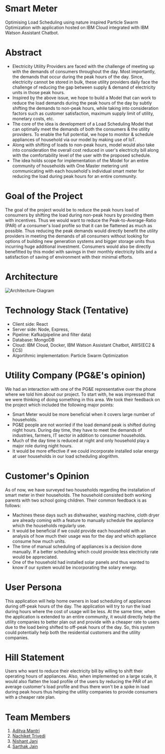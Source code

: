 # Smart Meter
Optimising Load Scheduling using nature inspired Particle Swarm Optimization with application hosted on IBM Cloud integrated with IBM Watson Assistant Chatbot.

# Abstract

- Electricity Utility Providers are faced with the challenge of meeting up with the demands of consumers throughout the day. Most importantly, the demands that occur during the peak hours of the day. Since, electricity cannot be stored in bulk, these utility providers daily face the challenge of reducing the gap between supply & demand of electricity units in those peak hours.
- Inspired by the above issue, we hope to build a Model that can work to reduce the load demands during the peak hours of the day by subtly shifting the demands to non-peak hours, while taking into consideration factors such as customer satisfaction, maximum supply limit of utility, monetary costs, etc. 
- The core of the idea is development of a Load Scheduling Model that can optimally meet the demands of both the consumers & the utility providers. To enable the full potential, we hope to monitor & schedule appliances of household via our model by making use of IoT. 
- Along with shifting of loads to non-peak hours, model would also take into consideration the overall cost reduced in user's electricity bill along with the comfortability level of the user with the proposed schedule.
- The idea holds scope for implementation of the Model for an entire community of households with One Master metering unit communicating with each household's individual smart meter for reducing the load during peak hours for an entire community. 

# Goal of the Project

The goal of the project would be to reduce the peak hours load of consumers by shifting the load during non-peak hours by providing them with incentives. Thus we would want to reduce the Peak-to-Average-Ratio (PAR) of a consumer's load profile so that it can be flattened as much as possible. Thus reducing the peak demands would directly benefit the utility providers in meeting the demands of all consumers without looking for options of building new generation systems and bigger storage units thus incurring huge additional investment. Consumers would also be directly benefitted by this model with savings in their monthly electricity bills and a satisfaction of saving of environment with their minimal efforts. 

# Architecture

![Architecture-Diagram](https://github.com/SJSUFall2019-CMPE272/Smart-Meter/blob/master/Project-Architecture.jpeg)

# Technology Stack (Tentative)

- Client side: React
- Server side: Node, Express, 
- Pipeline: Kafka(pipeline and filter data)
- Database: MongoDB
- Cloud: IBM Cloud, Docker, IBM Watson Assistant Chatbot, AWS(EC2 & ECS)
- Algortihmic implementation: Particle Swarm Optimization

# Utility Company (PG&E's opinion)

We had an interaction with one of the PG&E representative over the phone where we told him about our project. To start with, he was impressed that we were thinking of doing something in this area. We took their feedback on the project which included the following major points:

  - Smart Meter would be more beneficial when it covers large number of households.
  - PG&E people are not worried if the load demand peak is shifted during night hours. During day time, they have to meet the demands of industries, farmers, IT sector in addition to consumer households.
  - Much of the day time is reduced at night and only household play a major role during night hours.
  - It would be more effective if we could incorporate installed solar energy at user households in our load scheduling alogrithm.
  
# Customer's Opinion

As of now, we have surveyed two households regarding the installation of smart meter in their households. The household consisted both working parents with two school going children. Their common feedback is as follows:

  - Machines these days such as dishwasher, washing machine, cloth dryer are already coming with a feature to manually schedule the appliance which the households regularly use.
  - It would be beneficial if we could provide each household with an analysis of how much their usage was for the day and which appliance consume how much units.
  - The time of manual scheduling of appliances is a decision done manually. If a better scheduling which could provide less electricity rate would be appreciated.
  - One of the household had installed solar panels and thus wanted to know if our system would be incorporating the solary energy. 


# User Persona

This application will help home owners in load scheduling of appliances during off-peak hours of the day. The application will try to run the load during hours where the cost of usage will be less. At the same time, when the application is extended to an entire community, it would directly help the utility companies to better plan out and provide with a cheaper rate to users due to the load being shifted to off-peak hours of the day. So, this system could potentially help both the residential customers and the utility companies.


# Hill Statement

Users who want to reduce their electricity bill by willing to shift their operating hours of appliances. Also, when implemented on a large scale, it would also flatten the load profile of the users by reducing the PAR of an average customer's load profile and thus there won't be a spike in load during peak hours thus helping the utility companies to provide consumers with a cheaper rate plan. 


# Team Members
1) [Aditya Mantri](http://github.com/aditya-edu)
2) [Nachiket Trivedi](https://github.com/nachiket-trivedi)
3) [Nishant Jani](https://github.com/NishantKJani)
4) [Sarthak Jain](https://github.com/sarthakjain27)
